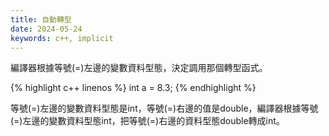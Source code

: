 ```yaml
---
title: 自動轉型
date: 2024-05-24
keywords: c++, implicit
---
```


編譯器根據等號(=)左邊的變數資料型態，決定調用那個轉型函式。

{% highlight c++ linenos %}
int a = 8.3;
{% endhighlight %}

等號(=)左邊的變數資料型態是int，等號(=)右邊的值是double，編譯器根據等號(=)左邊的變數資料型態int，把等號(=)右邊的資料型態double轉成int。
